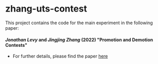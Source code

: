 # zhang-uts-contest

This project contains the code for the main experiment in the following paper: 

#### *Jonathan Levy* and *Jingjing Zhang* (2022) "**Promotion and Demotion Contests**" 

- For further details, please find the paper [here](https://papers.ssrn.com/sol3/papers.cfm?abstract_id=4199754)


